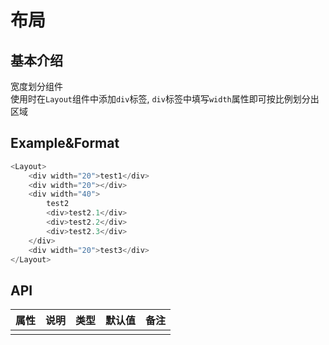 # 布局

## 基本介绍

宽度划分组件  
使用时在`Layout`组件中添加`div`标签, `div`标签中填写`width`属性即可按比例划分出区域

## Example&Format

```javascript
<Layout>
    <div width="20">test1</div>
    <div width="20"></div>
    <div width="40">
        test2
        <div>test2.1</div>
        <div>test2.2</div>
        <div>test2.3</div>
    </div>
    <div width="20">test3</div>
</Layout>
```

## API

<!--
&#124;
-->

| 属性 | 说明 | 类型 | 默认值 | 备注 |
| :--: | :--: | :--: | :----: | :--: |
|      |      |      |        |

